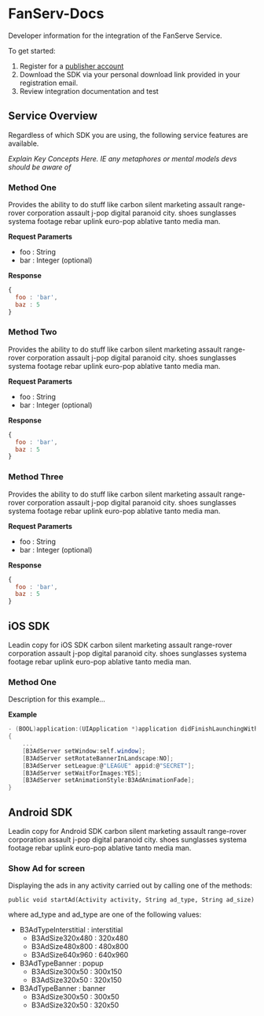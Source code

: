 # FanServ-Docs

Developer information for the integration of the FanServe Service.

To get started:

1. Register for a [publisher account](http://fanserv.com)
2. Download the SDK via your personal download link provided in your registration email.
3. Review integration documentation and test

## Service Overview

Regardless of which SDK you are using, the following service features are available.

_Explain Key Concepts Here. IE any metaphores or mental models devs should be aware of_

### Method One

Provides the ability to do stuff like carbon silent marketing assault range-rover corporation assault j-pop digital paranoid city. shoes sunglasses systema footage rebar uplink euro-pop ablative tanto media man.

**Request Paramerts**
- foo : String
- bar : Integer (optional)

**Response**
```JavaScript
{
  foo : 'bar',
  baz : 5
}
```

### Method Two

Provides the ability to do stuff like carbon silent marketing assault range-rover corporation assault j-pop digital paranoid city. shoes sunglasses systema footage rebar uplink euro-pop ablative tanto media man.

**Request Paramerts**
- foo : String
- bar : Integer (optional)

**Response**
```JavaScript
{
  foo : 'bar',
  baz : 5
}
```

### Method Three

Provides the ability to do stuff like carbon silent marketing assault range-rover corporation assault j-pop digital paranoid city. shoes sunglasses systema footage rebar uplink euro-pop ablative tanto media man.

**Request Paramerts**
- foo : String
- bar : Integer (optional)

**Response**
```JavaScript
{
  foo : 'bar',
  baz : 5
}
```

## iOS SDK

Leadin copy for iOS SDK carbon silent marketing assault range-rover corporation assault j-pop digital paranoid city. shoes sunglasses systema footage rebar uplink euro-pop ablative tanto media man.

### Method One

Description for this example...

**Example**
```C#
- (BOOL)application:(UIApplication *)application didFinishLaunchingWithOptions:(NSDictionary *)launchOptions 
{ 
    ... 
    [B3AdServer setWindow:self.window]; 
    [B3AdServer setRotateBannerInLandscape:NO]; 
    [B3AdServer setLeague:@"LEAGUE" appid:@"SECRET"]; 
    [B3AdServer setWaitForImages:YES]; 
    [B3AdServer setAnimationStyle:B3AdAnimationFade]; 
}
```

## Android SDK

Leadin copy for Android SDK carbon silent marketing assault range-rover corporation assault j-pop digital paranoid city. shoes sunglasses systema footage rebar uplink euro-pop ablative tanto media man.

### Show Ad for screen

Displaying the ads in any activity carried out by calling one of the methods:

```
public void startAd(Activity activity, String ad_type, String ad_size)
```

where ad_type and ad_type are one of the following values:

- B3AdTypeInterstitial : interstitial
  - B3AdSize320x480 : 320x480
  - B3AdSize480x800 : 480x800
  - B3AdSize640x960 : 640x960 
- B3AdTypeBanner : popup
  - B3AdSize300x50 : 300x150
  - B3AdSize320x50 : 320x150 
- B3AdTypeBanner : banner
  - B3AdSize300x50 : 300x50
  - B3AdSize320x50 : 320x50


